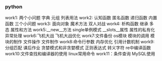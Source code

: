 ### python
work1: 两个小问题 字典 元组 列表用法
work2: 认知函数 匿名函数 递归函数 内置函数 三个小问题
work3: 面向对象 魔术方法 双人对战
work4: 析构函数 继承 多态 属性和方法
work5:__new__方法 single单例模式 __slots__属性 属性的私有化 异常处理
work6:飞机大战 飞机大战优化
work7:文件备份 os模块 模块的调用 模块的制作 文件操作 文件制作
work8:命令行参数 内存优化 引用计数机制
work9:分组匹配 课后作业 贪婪模式和非贪婪模式 正则表达式 转义字符 re中编译函数
work10:文件查找和编译器的使用 linux常用命令
work11：条件查询 MySQL使用